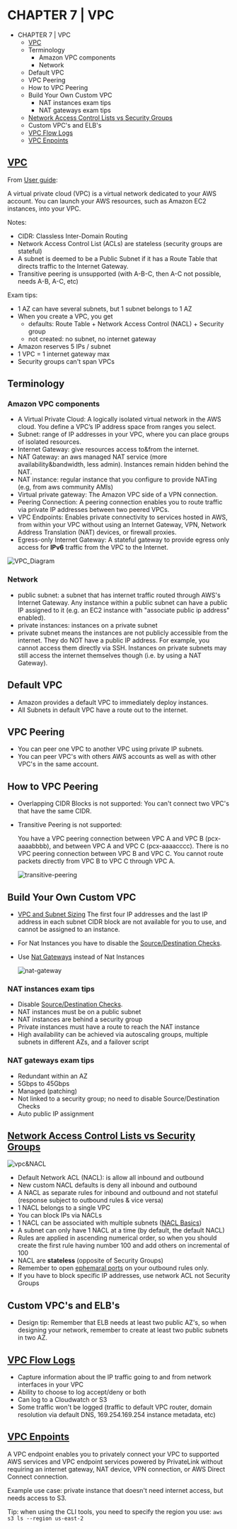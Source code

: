 # CHAPTER 7 | VPC
<!-- TOC -->

- CHAPTER 7 | VPC
  - [VPC](https://aws.amazon.com/vpc/)
  - Terminology
    - Amazon VPC components
    - Network
  - Default VPC
  - VPC Peering
  - How to VPC Peering
  - Build Your Own Custom VPC
    - NAT instances exam tips
    - NAT gateways exam tips
  - [Network Access Control Lists vs Security Groups](https://docs.aws.amazon.com/vpc/latest/userguide/VPC_Security.html)
  - Custom VPC's and ELB's
  - [VPC Flow Logs](https://docs.aws.amazon.com/vpc/latest/userguide/flow-logs.html)
  - [VPC Enpoints](https://docs.aws.amazon.com/vpc/latest/userguide/vpc-endpoints.html)

<!-- /TOC -->
## [VPC](https://aws.amazon.com/vpc/)

From [User guide](https://docs.aws.amazon.com/en_pv/vpc/latest/userguide/what-is-amazon-vpc.html):

A virtual private cloud (VPC) is a virtual network dedicated to your AWS account. You can launch your AWS resources, such as Amazon EC2 instances, into your VPC. 

Notes:
* CIDR: Classless Inter-Domain Routing
* Network Access Control List (ACLs) are stateless (security groups are stateful)
* A subnet is deemed to be a Public Subnet if it has a Route Table that directs traffic to the Internet Gateway.
* Transitive peering is unsupported (with A-B-C, then A-C not possible, needs A-B, A-C, etc)

Exam tips:
* 1 AZ can have several subnets, but 1 subnet belongs to 1 AZ
* When you create a VPC, you get 
  * defaults: Route Table + Network Access Control (NACL) + Security group
  * not created: no subnet, no internet gateway
* Amazon reserves 5 IPs / subnet
* 1 VPC = 1 internet gateway max
* Security groups can't span VPCs


## Terminology
### Amazon VPC components

* A Virtual Private Cloud: A logically isolated virtual network in the AWS cloud. You define a VPC’s IP address space from ranges you select.
* Subnet: range of IP addresses in your VPC, where you can place groups of isolated resources.
* Internet Gateway: give resources access to&from the internet.
* NAT Gateway: an aws managed NAT service (more availability&bandwidth, less admin). Instances remain hidden behind the NAT.
* NAT instance: regular instance that you configure to provide NATing (e.g, from aws community AMIs)
* Virtual private gateway: The Amazon VPC side of a VPN connection.
* Peering Connection: A peering connection enables you to route traffic via private IP addresses between two peered VPCs.
* VPC Endpoints: Enables private connectivity to services hosted in AWS, from within your VPC without using an Internet Gateway, VPN, Network Address Translation (NAT) devices, or firewall proxies.
* Egress-only Internet Gateway: A stateful gateway to provide egress only access for **IPv6** traffic from the VPC to the Internet.

![VPC_Diagram](https://docs.aws.amazon.com/vpc/latest/userguide/images/default-vpc-diagram.png)

### Network
* public subnet: a subnet that has internet traffic routed through AWS's Internet Gateway. Any instance within a public subnet can have a public IP assigned to it (e.g. an EC2 instance with "associate public ip address" enabled).
* private instances: instances on a private subnet
* private subnet means the instances are not publicly accessible from the internet. They do NOT have a public IP address. For example, you cannot access them directly via SSH. Instances on private subnets may still access the internet themselves though (i.e. by using a NAT Gateway).


## Default VPC

* Amazon provides a default VPC to immediately deploy instances.
* All Subnets in default VPC have a route out to the internet.

## VPC Peering

* You can peer one VPC to another VPC using private IP subnets.
* You can peer VPC's with others AWS accounts as well as with other VPC's in the same account.

## How to VPC Peering

* Overlapping CIDR Blocks is not supported: You can't connect two VPC's that have the same CIDR.
* Transitive Peering is not supported:

    You have a VPC peering connection between VPC A and VPC B (pcx-aaaabbbb), and between VPC A and VPC C (pcx-aaaacccc). There is no VPC peering connection between VPC B and VPC C. You cannot route packets directly from VPC B to VPC C through VPC A.

    ![transitive-peering](https://docs.aws.amazon.com/vpc/latest/peering/images/transitive-peering-diagram.png)

## Build Your Own Custom VPC

* [VPC and Subnet Sizing](https://docs.aws.amazon.com/vpc/latest/userguide/VPC_Subnets.html#vpc-subnet-basics) The first four IP addresses and the last IP address in each subnet CIDR block are not available for you to use, and cannot be assigned to an instance.

* For Nat Instances you have to disable the [Source/Destination Checks](https://docs.aws.amazon.com/vpc/latest/userguide/VPC_NAT_Instance.html#EIP_Disable_SrcDestCheck).
* Use [Nat Gateways](https://docs.aws.amazon.com/vpc/latest/userguide/vpc-nat-gateway.html#nat-gateway-basics) instead of Nat Instances

    ![nat-gateway](https://docs.aws.amazon.com/vpc/latest/userguide/images/nat-gateway-diagram.png)

### NAT instances exam tips
* Disable [Source/Destination Checks](https://docs.aws.amazon.com/vpc/latest/userguide/VPC_NAT_Instance.html#EIP_Disable_SrcDestCheck).
* NAT instances must be on a public subnet
* NAT instances are behind a security group
* Private instances must have a route to reach the NAT instance
* High availability can be achieved via autoscaling groups, multiple subnets in different AZs, and a failover script

### NAT gateways exam tips
* Redundant within an AZ
* 5Gbps to 45Gbps
* Managed (patching)
* Not linked to a security group; no need to disable Source/Destination Checks
* Auto public IP assignment

## [Network Access Control Lists vs Security Groups](https://docs.aws.amazon.com/vpc/latest/userguide/VPC_Security.html)

![vpc&NACL](https://docs.aws.amazon.com/vpc/latest/userguide/images/security-diagram.png)

* Default Network ACL (NACL): is allow all inbound and outbound
* New custom NACL defaults is deny all inbound and outbound
* A NACL as separate rules for inbound and outbound and not stateful (response subject to outbound rules & vice versa)
* 1 NACL belongs to a single VPC
* You can block IPs via NACLs
* 1 NACL can be associated with multiple subnets ([NACL Basics](https://docs.aws.amazon.com/vpc/latest/userguide/vpc-network-acls.html?shortFooter=true))
* A subnet can only have 1 NACL at a time (by default, the default NACL)
* Rules are applied in ascending numerical order, so when you should create the first rule having number 100 and add others on incremental of 100
* NACL are **stateless** (opposite of Security Groups)
* Remember to open [ephemaral ports](https://docs.aws.amazon.com/vpc/latest/userguide/vpc-network-acls.html#nacl-ephemeral-ports) on your outbound rules only.
* If you have to block specific IP addresses, use network ACL not Security Groups

## Custom VPC's and ELB's

* Design tip: Remember that ELB needs at least two public AZ's, so when designing your network, remember to create at least two public subnets in two AZ.

## [VPC Flow Logs](https://docs.aws.amazon.com/vpc/latest/userguide/flow-logs.html)

* Capture information about the IP traffic going to and from network interfaces in your VPC
* Ability to choose to log accept/deny or both
* Can log to a Cloudwatch or S3
* Some traffic won't be logged (traffic to default VPC router, domain resolution via default DNS, 169.254.169.254 instance metadata, etc)

## [VPC Enpoints](https://docs.aws.amazon.com/vpc/latest/userguide/vpc-endpoints.html)

A VPC endpoint enables you to privately connect your VPC to supported AWS services and VPC endpoint services powered by PrivateLink without requiring an internet gateway, NAT device, VPN connection, or AWS Direct Connect connection.

Example use case: private instance that doesn't need internet access, but needs access to S3.

Tip: when using the CLI tools, you need to specify the region you use: `aws s3 ls --region us-east-2`
